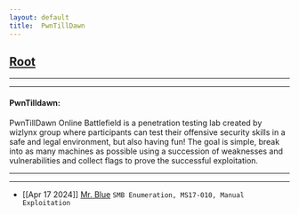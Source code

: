 ```yaml
---
layout: default
title:  PwnTillDawn
---
```


<h2 class="menu-header" id="index"><a href="../../index.html">Root</a></h2>
<hr>

<!--![image](https://user-images.githubusercontent.com/127159644/223289326-adc9f1f7-1fea-497a-b829-28d6a50f3390.png)-->

* * *
<h4 class="menu-header" id="pwntilldawn">PwnTilldawn:</h4>
PwnTillDawn Online Battlefield is a penetration testing lab created by wizlynx group where participants can test their offensive security skills in a safe and legal environment, but also having fun! The goal is simple, break into as many machines as possible using a succession of weaknesses and vulnerabilities and collect flags to prove the successful exploitation.
<hr>
<hr>

<!-- - [[Jan 21 2023]] [TakeOver](https://markuched13.github.io/posts/thm/takeover.html) `Subdomain Enumeration`
- [[Jan 28 2023]] [ReversingELF](https://markuched13.github.io/posts/thm/reversingelf.html) `Reverse Engineering`-->
- [[Apr 17 2024]] [Mr. Blue](https://sixth-sensei.github.io/posts/ptd/posts/mrblue.html) `SMB Enumeration, MS17-010, Manual Exploitation`
